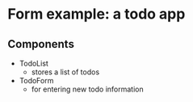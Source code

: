# Form example: a todo app

## Components

- TodoList
    - stores a list of todos
- TodoForm
    - for entering new todo information
